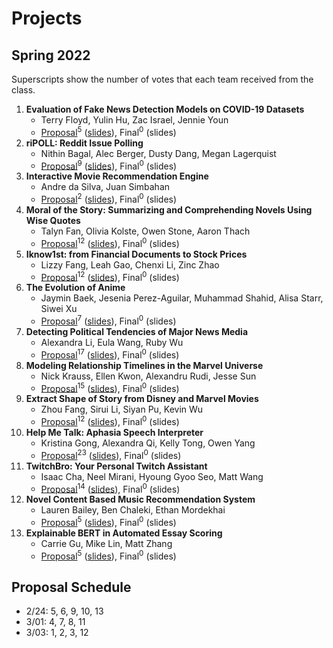 # Projects

## Spring 2022

Superscripts show the number of votes that each team received from the class.

1. **Evaluation of Fake News Detection Models on COVID-19 Datasets**
   * Terry Floyd, Yulin Hu, Zac Israel, Jennie Youn
   * [Proposal](https://drive.google.com/file/d/1RLN_Lagm9oLMj96jZTyk6XmFbRzKqPFD/view?usp=sharing)<sup>5</sup> 
     ([slides](https://drive.google.com/file/d/1FgTK246yG3yrcS7WfdaJXh-E0JwNaySL/view?usp=sharing)), 
      Final<sup>0</sup>
      (slides)
1. **riPOLL: Reddit Issue Polling**
   * Nithin Bagal, Alec Berger, Dusty Dang, Megan Lagerquist
   * [Proposal](https://drive.google.com/file/d/137LlEEVGopsM225HcIJRRnHqDyLZJxN3/view?usp=sharing)<sup>9</sup> 
     ([slides](https://drive.google.com/file/d/1M1_zbR4XsAnRJ8K13qhX1P_rf60DShVw/view?usp=sharing)), 
      Final<sup>0</sup>
      (slides)
1. **Interactive Movie Recommendation Engine**
   * Andre da Silva, Juan Simbahan
   * [Proposal](https://drive.google.com/file/d/1Qq4cJB04faDtbuiVsifyxpl_bkTB01ry/view?usp=sharing)<sup>2</sup> 
     ([slides](https://drive.google.com/file/d/1toIXy1MIvWN9YSwltCtBzgi676blVxu7/view?usp=sharing)), 
      Final<sup>0</sup>
      (slides)
1. **Moral of the Story: Summarizing and Comprehending Novels Using Wise Quotes**
   * Talyn Fan, Olivia Kolste, Owen Stone, Aaron Thach
   * [Proposal](https://drive.google.com/file/d/1IfBOflXZrSsrfDvgsvuC9FUaNsLyDPwV/view?usp=sharing)<sup>12</sup> 
     ([slides](https://drive.google.com/file/d/1p0sRfHn6HezXDHHTUjy-MBkZ-YVf3wVp/view?usp=sharing)), 
      Final<sup>0</sup>
      (slides)    
1. **Iknow1st: from Financial Documents to Stock Prices**
   * Lizzy Fang, Leah Gao, Chenxi Li, Zinc Zhao
   * [Proposal](https://drive.google.com/file/d/1Jrhf546TZcRFL7ZwGdN_P3TMFB92r28i/view?usp=sharing)<sup>12</sup> 
     ([slides](https://drive.google.com/file/d/1XaG0ITqODlA9O9fbRXG3OoZ07TAwE-LL/view?usp=sharing)), 
      Final<sup>0</sup>
      (slides)
1. **The Evolution of Anime**
   * Jaymin Baek, Jesenia Perez-Aguilar, Muhammad Shahid, Alisa Starr, Siwei Xu
   * [Proposal](https://drive.google.com/file/d/1qIbdtIYH6P3h30WvXt9NWg3_McnrnNWY/view?usp=sharing)<sup>7</sup> 
     ([slides](https://drive.google.com/file/d/1gkkUY5VOYvU-BYgUOw7naHvQip94e8Q8/view?usp=sharing)), 
      Final<sup>0</sup>
      (slides)
1. **Detecting Political Tendencies of Major News Media**
   * Alexandra Li, Eula Wang, Ruby Wu
   * [Proposal](https://drive.google.com/file/d/1dxy-K7l9XSmXn7V_ouZ4v8RX-Bl9WFmW/view?usp=sharing)<sup>17</sup> 
     ([slides](https://drive.google.com/file/d/1mPozMM0VbWSSxJRt3o5gEm1HwAlYbxgG/view?usp=sharing)), 
      Final<sup>0</sup>
      (slides)
1. **Modeling Relationship Timelines in the Marvel Universe**
   * Nick Krauss, Ellen Kwon, Alexandru Rudi, Jesse Sun
   * [Proposal](https://drive.google.com/file/d/1huPhOoK9SxI0WmFdln3F-A_ZK315w7nt/view?usp=sharing)<sup>15</sup> 
     ([slides](https://drive.google.com/file/d/1QdScvUaZ_eZRC5rX0gW2GCq98kQ1Hyet/view?usp=sharing)), 
      Final<sup>0</sup>
      (slides)
1. **Extract Shape of Story from Disney and Marvel Movies**
   * Zhou Fang, Sirui Li, Siyan Pu, Kevin Wu
   * [Proposal](https://drive.google.com/file/d/1n4vAj7Vno5tCk3o-zQhpIgvenqXEIXJ0/view?usp=sharing)<sup>12</sup> 
     ([slides](https://drive.google.com/file/d/1jJHpFrT9OCsMbLML-onHBnc7SZiOMMip/view?usp=sharing)), 
      Final<sup>0</sup>
      (slides)
1. **Help Me Talk: Aphasia Speech Interpreter**
   * Kristina Gong, Alexandra Qi, Kelly Tong, Owen Yang
   * [Proposal](https://drive.google.com/file/d/1zmThF68fd_aHyo2PDXStPZExYRlwNtBJ/view?usp=sharing)<sup>23</sup> 
     ([slides](https://drive.google.com/file/d/1AFESYCo9R1tvcaJempEhUS1SJ4JZmgXA/view?usp=sharing)), 
      Final<sup>0</sup>
      (slides)
1. **TwitchBro: Your Personal Twitch Assistant** 
   * Isaac Cha, Neel Mirani, Hyoung Gyoo Seo, Matt Wang
   * [Proposal](https://drive.google.com/file/d/1uwY1zZ-geCPDK3XrNGiZ9iNt8GFofHMW/view?usp=sharing)<sup>14</sup> 
     ([slides](https://drive.google.com/file/d/1ZVyG0-BBa84ElRs4afCOZ5d1fTc2zMHj/view?usp=sharing)), 
      Final<sup>0</sup>
      (slides)
1. **Novel Content Based Music Recommendation System**
   * Lauren Bailey, Ben Chaleki, Ethan Mordekhai
   * [Proposal](https://drive.google.com/file/d/1nJBDbKB1bCPESoIyfYsTY8B96NaAbN2d/view?usp=sharing)<sup>5</sup> 
     ([slides](https://drive.google.com/file/d/1ZYP8grIO2glZvmznI2TeoFJskpB7kgzP/view?usp=sharing)), 
      Final<sup>0</sup>
      (slides)
1. **Explainable BERT in Automated Essay Scoring**
   * Carrie Gu, Mike Lin, Matt Zhang
   * [Proposal](https://drive.google.com/file/d/10D_27teS2bg0Pztx4nhVwFlksUItMSJ_/view?usp=sharing)<sup>5</sup> 
     ([slides](https://drive.google.com/file/d/1pEWihwMGfppeuqf4dFuZVoV5H4GCp9p1/view?usp=sharing)), 
      Final<sup>0</sup>
      (slides)
   
## Proposal Schedule

* 2/24: 5, 6, 9, 10, 13
* 3/01: 4, 7, 8, 11
* 3/03: 1, 2, 3, 12

<!--
## Ideas

* Given one or more named entities, list the most relevant events in time order using the [NYTimes APIs](https://developer.nytimes.com/get-started).
* Given a situation in text, find the most relevant qutoes from the [Wise Quotes](https://canvas.emory.edu/courses/83264/files/5410197/download?download_frd=1).
* Given one or more events, find the most relevant stories from the [Aesop's Fables](https://canvas.emory.edu/courses/83264/files/5410213/download?download_frd=1).
-->